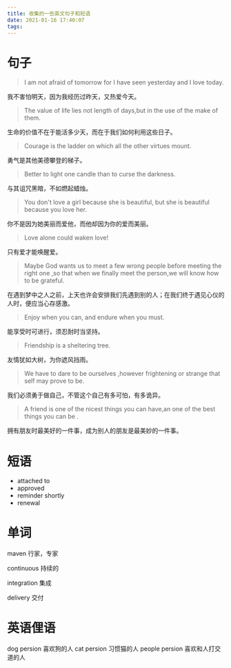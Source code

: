 ```yaml
---
title: 收集的一些英文句子和短语
date: 2021-01-16 17:40:07
tags:
---
```


# 句子

> I am not afraid of tomorrow for I have seen yesterday and I love today.

我不害怕明天，因为我经历过昨天，又热爱今天。

> The value of life lies not length of days,but in the use of the make of them.

生命的价值不在于能活多少天，而在于我们如何利用这些日子。

> Courage is the ladder on which all the other virtues mount.

勇气是其他美德攀登的梯子。

> Better to light one candle than to curse the darkness.

与其诅咒黑暗，不如燃起蜡烛。

> You don't love a girl because she is beautiful, but she is beautiful because you love her.

你不是因为她美丽而爱他，而他却因为你的爱而美丽。

> Love alone could waken love!

只有爱才能唤醒爱。

> Maybe God wants us to meet a few wrong people before meeting the right one ,so that when we finally meet the person,we will know how to be grateful.

在遇到梦中之人之前，上天也许会安排我们先遇到别的人；在我们终于遇见心仪的人时，便应当心存感激。

> Enjoy when you can, and endure when you must.

能享受时可进行，须忍耐时当坚持。

> Friendship is a sheltering tree.

友情犹如大树，为你遮风挡雨。

> We have to dare to be ourselves ,however frightening or strange that self may prove to be.

我们必须勇于做自己，不管这个自己有多可怕，有多诡异。

> A friend is one of the nicest things you can have,an one of the best things you can be .

拥有朋友时最美好的一件事，成为别人的朋友是最美妙的一件事。





# 短语
- attached to
- approved 
- reminder shortly
- renewal

# 单词
maven 行家，专家

continuous 持续的

integration 集成

delivery 交付

# 英语俚语
dog persion 喜欢狗的人
cat persion 习惯猫的人
people persion 喜欢和人打交道的人
